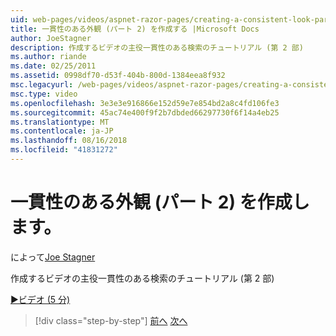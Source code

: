 ```yaml
---
uid: web-pages/videos/aspnet-razor-pages/creating-a-consistent-look-part-2
title: 一貫性のある外観 (パート 2) を作成する |Microsoft Docs
author: JoeStagner
description: 作成するビデオの主役一貫性のある検索のチュートリアル (第 2 部)
ms.author: riande
ms.date: 02/25/2011
ms.assetid: 0998df70-d53f-404b-800d-1384eea8f932
msc.legacyurl: /web-pages/videos/aspnet-razor-pages/creating-a-consistent-look-part-2
msc.type: video
ms.openlocfilehash: 3e3e3e916866e152d59e7e854bd2a8c4fd106fe3
ms.sourcegitcommit: 45ac74e400f9f2b7dbded66297730f6f14a4eb25
ms.translationtype: MT
ms.contentlocale: ja-JP
ms.lasthandoff: 08/16/2018
ms.locfileid: "41831272"
---
```

<a name="creating-a-consistent-look-part-2"></a>一貫性のある外観 (パート 2) を作成します。
====================
によって[Joe Stagner](https://github.com/JoeStagner)

作成するビデオの主役一貫性のある検索のチュートリアル (第 2 部)

[&#9654;ビデオ (5 分)](https://channel9.msdn.com/Blogs/ASP-NET-Site-Videos/creating-a-consistent-look-part-2)

> [!div class="step-by-step"]
> [前へ](creating-a-consistent-look-part-1.md)
> [次へ](working-with-forms-part-1.md)
